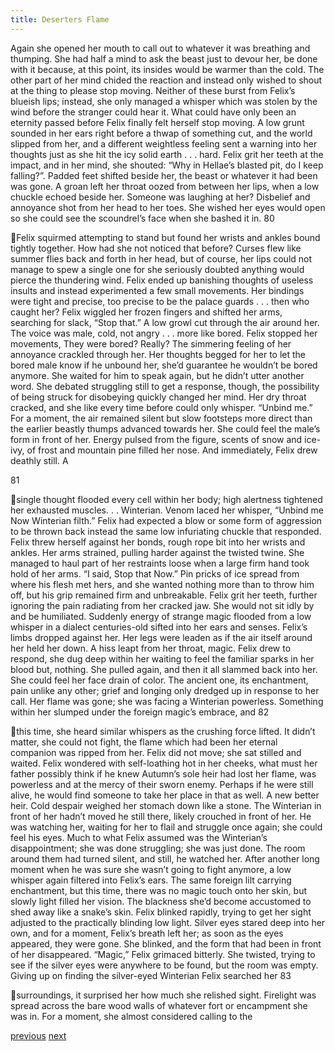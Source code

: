 ```yaml
---
title: Deserters Flame
---
```

Again she opened her mouth to call out to whatever it was breathing and
thumping. She had half a mind to ask the beast just to devour her, be done with it
because, at this point, its insides would be warmer than the cold. The other part
of her mind chided the reaction and instead only wished to shout at the thing to
please stop moving.
Neither of these burst from Felix’s blueish lips; instead, she only
managed a whisper which was stolen by the wind before the stranger could hear
it. What could have only been an eternity passed before Felix finally felt herself
stop moving. A low grunt sounded in her ears right before a thwap of something
cut, and the world slipped from her, and a different weightless feeling sent a
warning into her thoughts just as she hit the icy solid earth . . . hard. Felix grit
her teeth at the impact, and in her mind, she shouted:
“Why in Hellae’s blasted pit, do I keep falling?”.
Padded feet shifted beside her, the beast or whatever it had been was
gone. A groan left her throat oozed from between her lips, when a low chuckle
echoed beside her. Someone was laughing at her?
Disbelief and annoyance shot from her head to her toes. She wished her
eyes would open so she could see the scoundrel’s face when she bashed it in.
80

Felix squirmed attempting to stand but found her wrists and ankles bound tightly
together. How had she not noticed that before? Curses flew like summer flies
back and forth in her head, but of course, her lips could not manage to spew a
single one for she seriously doubted anything would pierce the thundering wind.
Felix ended up banishing thoughts of useless insults and instead experimented a
few small movements. Her bindings were tight and precise, too precise to be the
palace guards . . . then who caught her?
Felix wiggled her frozen fingers and shifted her arms, searching for slack,
“Stop that.”
A low growl cut through the air around her. The voice was male, cold, not
angry . . . more like bored. Felix stopped her movements, They were bored?
Really? The simmering feeling of her annoyance crackled through her. Her
thoughts begged for her to let the bored male know if he unbound her, she’d
guarantee he wouldn’t be bored anymore.
She waited for him to speak again, but he didn’t utter another word. She
debated struggling still to get a response, though, the possibility of being struck
for disobeying quickly changed her mind. Her dry throat cracked, and she like
every time before could only whisper.
“Unbind me.”
For a moment, the air remained silent but slow footsteps more direct than
the earlier beastly thumps advanced towards her. She could feel the male’s form
in front of her. Energy pulsed from the figure, scents of snow and ice-ivy, of frost
and mountain pine filled her nose. And immediately, Felix drew deathly still. A

81

single thought flooded every cell within her body; high alertness tightened her
exhausted muscles. . . Winterian.
Venom laced her whisper, “Unbind me Now Winterian filth.”
Felix had expected a blow or some form of aggression to be thrown back
instead the same low infuriating chuckle that responded. Felix threw herself
against her bonds, rough rope bit into her wrists and ankles. Her arms strained,
pulling harder against the twisted twine. She managed to haul part of her
restraints loose when a large firm hand took hold of her arms.
“I said, Stop that Now.”
Pin pricks of ice spread from where his flesh met hers, and she wanted
nothing more than to throw him off, but his grip remained firm and unbreakable.
Felix grit her teeth, further ignoring the pain radiating from her cracked jaw. She
would not sit idly by and be humiliated.
Suddenly energy of strange magic flooded from a low whisper in a dialect
centuries-old sifted into her ears and senses. Felix’s limbs dropped against her.
Her legs were leaden as if the air itself around her held her down. A hiss leapt
from her throat, magic. Felix drew to respond, she dug deep within her waiting to
feel the familiar sparks in her blood but, nothing. She pulled again, and then it all
slammed back into her.
She could feel her face drain of color. The ancient one, its enchantment,
pain unlike any other; grief and longing only dredged up in response to her call.
Her flame was gone; she was facing a Winterian powerless.
Something within her slumped under the foreign magic’s embrace, and
82

this time, she heard similar whispers as the crushing force lifted. It didn’t matter,
she could not fight, the flame which had been her eternal companion was ripped
from her. Felix did not move; she sat stilled and waited. Felix wondered with
self-loathing hot in her cheeks, what must her father possibly think if he knew
Autumn’s sole heir had lost her flame, was powerless and at the mercy of their
sworn enemy. Perhaps if he were still alive, he would find someone to take her
place in that as well. A new better heir. Cold despair weighed her stomach down
like a stone.
The Winterian in front of her hadn’t moved he still there, likely crouched
in front of her. He was watching her, waiting for her to flail and struggle once
again; she could feel his eyes. Much to what Felix assumed was the Winterian’s
disappointment; she was done struggling; she was just done.
The room around them had turned silent, and still, he watched her. After
another long moment when he was sure she wasn’t going to fight anymore, a low
whisper again filtered into Felix’s ears. The same foreign lilt carrying
enchantment, but this time, there was no magic touch onto her skin, but slowly
light filled her vision. The blackness she’d become accustomed to shed away like
a snake’s skin. Felix blinked rapidly, trying to get her sight adjusted to the
practically blinding low light. Silver eyes stared deep into her own, and for a
moment, Felix’s breath left her; as soon as the eyes appeared, they were gone.
She blinked, and the form that had been in front of her disappeared.
“Magic,” Felix grimaced bitterly. She twisted, trying to see if the silver
eyes were anywhere to be found, but the room was empty.
Giving up on finding the silver-eyed Winterian Felix searched her
83

surroundings, it surprised her how much she relished sight.
Firelight was spread across the bare wood walls of whatever fort or
encampment she was in. For a moment, she almost considered calling to the

[previous](desertflame-18.html)
[next](desertflame-20.html)
